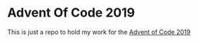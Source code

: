 # Advent Of Code 2019

This is just a repo to hold my work for the [Advent of Code 2019](https://adventofcode.com/)
